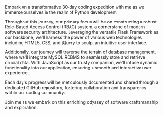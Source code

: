 Embark on a transformative 30-day coding expedition with me as we immerse ourselves in the realm of Python development. 

Throughout this journey, our primary focus will be on constructing a robust Role-Based Access Control (RBAC) system, a cornerstone of modern software security architecture. Leveraging the versatile Flask Framework as our backbone, we'll harness the power of various web technologies including HTML5, CSS, and jQuery to sculpt an intuitive user interface. 

Additionally, our journey will traverse the terrain of database management, where we'll integrate MySQL RDBMS to seamlessly store and retrieve crucial data. With JavaScript as our trusty companion, we'll infuse dynamic functionality into our application, ensuring a smooth and interactive user experience. 

Each day's progress will be meticulously documented and shared through a dedicated GitHub repository, fostering collaboration and transparency within our coding community. 

Join me as we embark on this enriching odyssey of software craftsmanship and exploration.